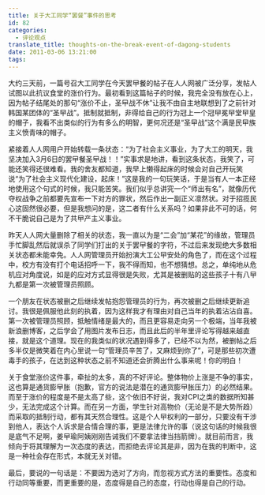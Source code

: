 ```yaml
---
title: 关于大工同学“罢餐”事件的思考
id: 82
categories:
  - 评论观点
translate_title: thoughts-on-the-break-event-of-dagong-students
date: 2011-03-06 13:21:00
tags:
---
```


大约三天前，一篇号召大工同学在今天罢曱餐的帖子在人人网被广泛分享，发帖人试图以此抗议食堂的涨价行为。最初看到这篇帖子的时候，我完全没有放在心上，因为帖子结尾处的那句“涨价不止，圣曱战不休”让我不由自主地联想到了之前针对韩国某团体的“圣曱战”。抵制就抵制，非得给自己的行为冠上一个冠曱冕曱堂曱皇的帽子，我看不出类似的行为有多么的明智，更何况还是“圣曱战”这个满是民曱族主义愤青味的帽子。

紧接着人人网用户开始转载一条状态：“为了社会主义事业，为了大工的明天，我坚决加入3月6日的罢曱餐圣曱战！！”实事求是地讲，看到这条状态，我笑了，可能还笑得还很难看。我的舍友都知道，我早上懒得起床的时候会对自己开玩笑说“为了社会主义现代化建设，起床！”这是我的一句玩笑话，于是当有人一本正经地使用这个句式的时候，我只能苦笑。我们似乎总讲究一个“师出有名”，就像历代夺权战争之前都要先宣布一下对方的罪状，然后作出一副正义凛然状。对于招揽民心这固然很必要，但是我想问的是，这二者有什么关系吗？如果非此不可的话，何不干脆说自己是为了共曱产主义事业。

昨天人人网大量删除了相关的状态，我一直以为是“二会”加“某花”的缘故，管理员手忙脚乱然后就误杀了同学们打出的关于罢曱餐的字符，不过后来发现绝大多数相关状态都未能幸免。人人网管理员开始扮演大工公曱安处的角色了，而在这个过程中，校方有没有打个电话招呼一下，我不得而知，也不想猜想。总之，单纯地从危机应对角度说，如是的应对方式显得很是失败，尤其是被删贴的这些孩子十有八曱九都是第一次被管理员照顾。

一个朋友在状态被删之后继续发帖抱怨管理员的行为，再次被删之后继续更新追讨。我很是佩服他此刻的执着，因为这样我才有理由对自己当年的执着沾沾自喜。第一次被管理员照顾，抵触情绪是最大的，而且更容易走向另一个极端，当年我被新浪删博客，之后学会了用图片发布日志，而且此后的半年里评论写得越来越直接，就是这个道理。现在的我类似的状况遇到得多了，已经不以为然，被删帖之后多半仅是微笑着在内心里说一句“管理员辛苦了，又麻烦到你了”，可是那些初次遭毒手的孩子，在达到这种状态之前不知道还会折腾出什么事来呢！你的明白！

关于食堂涨价这件事，牵扯的太多，真的不好评论。整体物价上涨是不争的事实，这也算是通货膨曱胀（抱歉，官方的说法是潜在的通货膨曱胀压力）的必然结果。而至于涨价的程度是不是太高了些，这个依旧不好说，我对CPI之类的数据所知甚少，无法完成这个计算。而在另一方面，学生针对高物价（无论是不是大势所趋）而采取的抵制行动，都有其天然合理性。这是个人曱权利的一部分，只要没有干涉到他人，表达个人诉求是合情合理的事，更是法律允许的事（说这句话的时候我很是底气不足啊，姜曱瑜阿姨刚刚告诫我们不要拿法律当挡箭牌）。就目前而言，我倾向于将其理解为一次态度的表达，而拒绝去评论其是非，因为在我的判断中，这是一种社会存在形式，本就无关对错。

最后，要说的一句话是：不要因为选对了方向，而忽视方式方法的重要性。态度和行动同等重要，而更重要的是，态度得是自己的态度，行动也得是自己的行动。